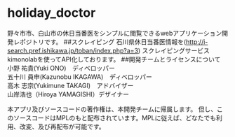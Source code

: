 # holiday_doctor
野々市市、白山市の休日当番医をシンプルに閲覧できるwebアプリケーション開発レポジトリです。
##スクレイピング
石川県休日当番医情報を(http://i-search.pref.ishikawa.jp/toban/index.php?a=3)
スクレイピングサービスkimonolabを使ってAPI化しております。
##開発チームとライセンスについて
小野 祐貴(Yuki ONO)　ディベロッパー  
五十川 員申(Kazunobu IKAGAWA)　ディベロッパー  
高木 志宗(Yukimune TAKAGI)　アドバイザー  
山岸浩也（Hiroya YAMAGISHI）デザイナー  

本アプリ及びソースコードの著作権は、本開発チームに帰属します。 但し、このソースコードはMPLのもと配布されています。MPLに従えば、どなたでも利用、改変、及び再配布が可能です。